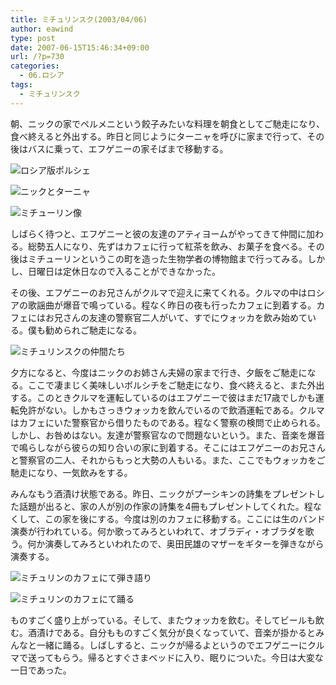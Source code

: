 ```yaml
---
title: ミチュリンスク(2003/04/06)
author: eawind
type: post
date: 2007-06-15T15:46:34+09:00
url: /?p=730
categories:
  - 06.ロシア
tags:
  - ミチュリンスク
---
```

朝、ニックの家でペルメニという餃子みたいな料理を朝食としてご馳走になり、食べ終えると外出する。昨日と同じようにターニャを呼びに家まで行って、その後はバスに乗って、エフゲニーの家そばまで移動する。

![ロシア版ポルシェ](/img/wp/2007/06/200304061418361.jpg)

![ニックとターニャ](/img/wp/2007/06/200304061621261.jpg)

![ミチューリン像](/img/wp/2007/06/200304061710041.jpg)

しばらく待つと、エフゲニーと彼の友達のアティヨームがやってきて仲間に加わる。総勢五人になり、先ずはカフェに行って紅茶を飲み、お菓子を食べる。その後はミチューリンというこの町を造った生物学者の博物館まで行ってみる。しかし、日曜日は定休日なので入ることができなかった。

その後、エフゲニーのお兄さんがクルマで迎えに来てくれる。クルマの中はロシアの歌謡曲が爆音で鳴っている。程なく昨日の夜も行ったカフェに到着する。カフェにはお兄さんの友達の警察官二人がいて、すでにウォッカを飲み始めている。僕も勧められご馳走になる。

![ミチュリンスクの仲間たち](/img/wp/2007/06/200304061939481.jpg)

夕方になると、今度はニックのお姉さん夫婦の家まで行き、夕飯をご馳走になる。ここで凄まじく美味しいボルシチをご馳走になり、食べ終えると、また外出する。このときクルマを運転しているのはエフゲニーで彼はまだ17歳でしかも運転免許がない。しかもさっきウォッカを飲んでいるので飲酒運転である。クルマはカフェにいた警察官から借りたものである。程なく警察の検問で止められる。しかし、お咎めはない。友達が警察官なので問題ないという。また、音楽を爆音で鳴らしながら彼らの知り合いの家に到着する。そこにはエフゲニーのお兄さんと警察官の二人、それからもっと大勢の人もいる。また、ここでもウォッカをご馳走になり、一気飲みをする。

みんなもう酒漬け状態である。昨日、ニックがプーシキンの詩集をプレゼントした話題が出ると、家の人が別の作家の詩集を4冊もプレゼントしてくれた。程なくして、この家を後にする。今度は別のカフェに移動する。ここには生のバンド演奏が行われている。何か歌ってみろといわれて、オブラディ・オブラダを歌う。何か演奏してみろといわれたので、奥田民雄のマザーをギターを弾きながら演奏する。

![ミチュリンのカフェにて弾き語り](/img/wp/2007/06/200304070005301.jpg)

![ミチュリンのカフェにて踊る](/img/wp/2007/06/200304070025401.jpg)

ものすごく盛り上がっている。そして、またウォッカを飲む。そしてビールも飲む。酒漬けである。自分もものすごく気分が良くなっていて、音楽が掛かるとみんなと一緒に踊る。しばしすると、ニックが帰るよというのでエフゲニーにクルマで送ってもらう。帰るとすぐさまベッドに入り、眠りについた。今日は大変な一日であった。

